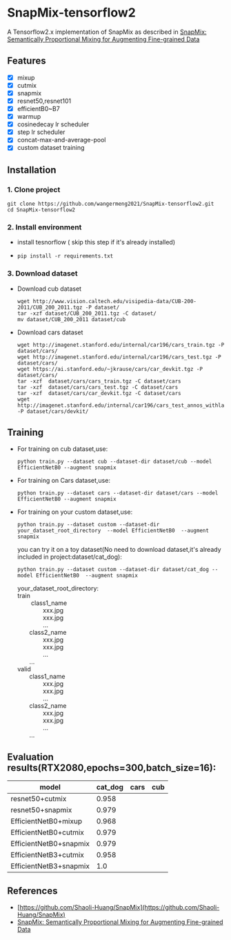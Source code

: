 
# SnapMix-tensorflow2
A Tensorflow2.x implementation of SnapMix as described in [SnapMix: Semantically Proportional Mixing for Augmenting Fine-grained Data](https://arxiv.org/abs/2012.04846)

## Features
- [x] mixup
- [x] cutmix
- [x] snapmix
- [x] resnet50,resnet101
- [x] efficientB0~B7
- [x] warmup
- [x] cosinedecay lr scheduler
- [x] step lr scheduler
- [x] concat-max-and-average-pool
- [x] custom dataset training

## Installation
###  1. Clone project
  ``` 
  git clone https://github.com/wangermeng2021/SnapMix-tensorflow2.git
  cd SnapMix-tensorflow2
  ```

###   2. Install environment
* install tesnorflow ( skip this step if it's already installed)
*     pip install -r requirements.txt

###   3. Download dataset
* Download cub dataset
  ```
  wget http://www.vision.caltech.edu/visipedia-data/CUB-200-2011/CUB_200_2011.tgz -P dataset/
  tar -xzf dataset/CUB_200_2011.tgz -C dataset/
  mv dataset/CUB_200_2011 dataset/cub
  ```
* Download cars dataset
  ```
  wget http://imagenet.stanford.edu/internal/car196/cars_train.tgz -P dataset/cars/
  wget http://imagenet.stanford.edu/internal/car196/cars_test.tgz -P dataset/cars/
  wget https://ai.stanford.edu/~jkrause/cars/car_devkit.tgz -P dataset/cars/
  tar -xzf  dataset/cars/cars_train.tgz -C dataset/cars
  tar -xzf  dataset/cars/cars_test.tgz -C dataset/cars
  tar -xzf  dataset/cars/car_devkit.tgz -C dataset/cars
  wget http://imagenet.stanford.edu/internal/car196/cars_test_annos_withlabels.mat -P dataset/cars/devkit/
  ```

## Training
* For training on cub dataset,use:
  ```
  python train.py --dataset cub --dataset-dir dataset/cub --model EfficientNetB0 --augment snapmix
  ```
* For training on Cars dataset,use:
  ```
  python train.py --dataset cars --dataset-dir dataset/cars --model EfficientNetB0 --augment snapmix
  ```
* For training on your custom dataset,use:
  ```
  python train.py --dataset custom --dataset-dir your_dataset_root_directory  --model EfficientNetB0  --augment snapmix
  ```
  you can try it on a toy dataset(No need to download dataset,it's already included in project:dataset/cat_dog):
  ```
  python train.py --dataset custom --dataset-dir dataset/cat_dog --model EfficientNetB0  --augment snapmix
  ```
  your_dataset_root_directory:  
  train  
 &nbsp; &nbsp; &nbsp; &nbsp; class1_name  
 &nbsp; &nbsp; &nbsp; &nbsp;&nbsp; &nbsp; &nbsp; &nbsp; xxx.jpg  
 &nbsp; &nbsp; &nbsp; &nbsp;&nbsp; &nbsp; &nbsp; &nbsp; xxx.jpg  
 &nbsp; &nbsp; &nbsp; &nbsp;&nbsp; &nbsp; &nbsp; &nbsp; ...  
 &nbsp; &nbsp; &nbsp; &nbsp;class2_name  
 &nbsp; &nbsp; &nbsp; &nbsp; &nbsp; &nbsp; &nbsp; &nbsp;xxx.jpg  
 &nbsp; &nbsp; &nbsp; &nbsp; &nbsp; &nbsp; &nbsp; &nbsp;xxx.jpg  
 &nbsp; &nbsp; &nbsp; &nbsp; &nbsp; &nbsp; &nbsp; &nbsp;...  
 &nbsp; &nbsp;&nbsp; &nbsp; ...  
  valid  
  &nbsp; &nbsp;  &nbsp; &nbsp;class1_name  
  &nbsp; &nbsp; &nbsp; &nbsp;&nbsp; &nbsp; &nbsp; &nbsp; xxx.jpg  
  &nbsp; &nbsp; &nbsp; &nbsp; &nbsp; &nbsp; &nbsp; &nbsp;xxx.jpg  
  &nbsp; &nbsp; &nbsp; &nbsp; &nbsp; &nbsp; &nbsp; &nbsp;...  
  &nbsp; &nbsp; &nbsp; &nbsp;class2_name  
  &nbsp; &nbsp; &nbsp; &nbsp; &nbsp; &nbsp; &nbsp; &nbsp;xxx.jpg  
  &nbsp; &nbsp; &nbsp; &nbsp;&nbsp; &nbsp; &nbsp; &nbsp; xxx.jpg  
  &nbsp; &nbsp; &nbsp; &nbsp; &nbsp; &nbsp; &nbsp; &nbsp;...  
  &nbsp; &nbsp; &nbsp; &nbsp;...  
## Evaluation results(RTX2080,epochs=300,batch_size=16):

| model                  |  cat_dog  | cars | cub  |
|------------------------|-----------|------|------|
| resnet50+cutmix        |  0.958    |      |      |
| resnet50+snapmix       |  0.979    |      |      |
| EfficientNetB0+mixup   |  0.968    |      |      |
| EfficientNetB0+cutmix  |  0.979    |      |      |
| EfficientNetB0+snapmix |  0.979    |      |      |
| EfficientNetB3+cutmix  |  0.958    |      |      |
| EfficientNetB3+snapmix |  1.0      |      |      |

## References
* [https://github.com/Shaoli-Huang/SnapMix](https://github.com/Shaoli-Huang/SnapMix)
* [SnapMix: Semantically Proportional Mixing for Augmenting Fine-grained Data](https://arxiv.org/abs/2012.04846)
